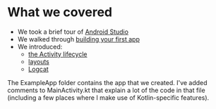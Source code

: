# What we covered

- We took a brief tour of [Android Studio](https://developer.android.com/studio/intro)
- We walked through [building your first app](https://developer.android.com/training/basics/firstapp/)
- We introduced:
  - [the Activity lifecycle](https://developer.android.com/guide/components/activities/activity-lifecycle)
  - [layouts](https://developer.android.com/guide/topics/ui/declaring-layout)
  - [Logcat](https://developer.android.com/studio/debug/am-logcat)

The ExampleApp folder contains the app that we created. I've added comments to MainActivity.kt that explain a lot of the code in that file (including a few places where I make use of Kotlin-specific features).
